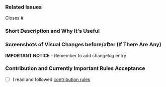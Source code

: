 ### Related Issues
<!--  Put related issue number which this PR is closing. For example #123 -->

Closes #

### Short Description and Why It's Useful
<!-- Describe in a few words what is this Pull Request changing and why it's useful -->


### Screenshots of Visual Changes before/after (If There Are Any)
<!-- If you made any changes in the UI layer, please provide before/after screenshots -->


**IMPORTANT NOTICE** - Remember to add changelog entry


### Contribution and Currently Important Rules Acceptance
<!-- Please get familiar with following info -->

- [ ] I read and followed [contribution rules](https://github.com/hotwax/receiving#contribution-guideline)